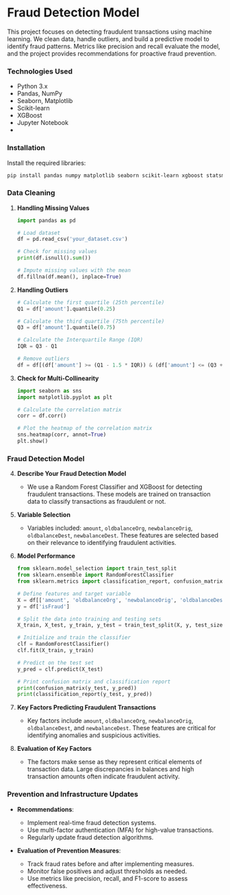 # Fraud Detection Model

This project focuses on detecting fraudulent transactions using machine learning. We clean data, handle outliers, and build a predictive model to identify fraud patterns. Metrics like precision and recall evaluate the model, and the project provides recommendations for proactive fraud prevention.

### Technologies Used
- Python 3.x
- Pandas, NumPy
- Seaborn, Matplotlib
- Scikit-learn
- XGBoost
- Jupyter Notebook
- 
### Installation
Install the required libraries:
```bash
pip install pandas numpy matplotlib seaborn scikit-learn xgboost statsmodels
```

### Data Cleaning
1. **Handling Missing Values**
   ```python
   import pandas as pd

   # Load dataset
   df = pd.read_csv('your_dataset.csv')

   # Check for missing values
   print(df.isnull().sum())

   # Impute missing values with the mean
   df.fillna(df.mean(), inplace=True)
   ```

2. **Handling Outliers**
   ```python
   # Calculate the first quartile (25th percentile)
   Q1 = df['amount'].quantile(0.25)

   # Calculate the third quartile (75th percentile)
   Q3 = df['amount'].quantile(0.75)

   # Calculate the Interquartile Range (IQR)
   IQR = Q3 - Q1

   # Remove outliers
   df = df[(df['amount'] >= (Q1 - 1.5 * IQR)) & (df['amount'] <= (Q3 + 1.5 * IQR))]
   ```

3. **Check for Multi-Collinearity**
   ```python
   import seaborn as sns
   import matplotlib.pyplot as plt

   # Calculate the correlation matrix
   corr = df.corr()

   # Plot the heatmap of the correlation matrix
   sns.heatmap(corr, annot=True)
   plt.show()
   ```

### Fraud Detection Model
4. **Describe Your Fraud Detection Model**
   - We use a Random Forest Classifier and XGBoost for detecting fraudulent transactions. These models are trained on transaction data to classify transactions as fraudulent or not.

5. **Variable Selection**
   - Variables included: `amount`, `oldbalanceOrg`, `newbalanceOrig`, `oldbalanceDest`, `newbalanceDest`. These features are selected based on their relevance to identifying fraudulent activities.

6. **Model Performance**
   ```python
   from sklearn.model_selection import train_test_split
   from sklearn.ensemble import RandomForestClassifier
   from sklearn.metrics import classification_report, confusion_matrix

   # Define features and target variable
   X = df[['amount', 'oldbalanceOrg', 'newbalanceOrig', 'oldbalanceDest', 'newbalanceDest']]
   y = df['isFraud']

   # Split the data into training and testing sets
   X_train, X_test, y_train, y_test = train_test_split(X, y, test_size=0.3, random_state=42)

   # Initialize and train the classifier
   clf = RandomForestClassifier()
   clf.fit(X_train, y_train)

   # Predict on the test set
   y_pred = clf.predict(X_test)

   # Print confusion matrix and classification report
   print(confusion_matrix(y_test, y_pred))
   print(classification_report(y_test, y_pred))
   ```

7. **Key Factors Predicting Fraudulent Transactions**
   - Key factors include `amount`, `oldbalanceOrg`, `newbalanceOrig`, `oldbalanceDest`, and `newbalanceDest`. These features are critical for identifying anomalies and suspicious activities.

8. **Evaluation of Key Factors**
   - The factors make sense as they represent critical elements of transaction data. Large discrepancies in balances and high transaction amounts often indicate fraudulent activity.

### Prevention and Infrastructure Updates
- **Recommendations**:
  - Implement real-time fraud detection systems.
  - Use multi-factor authentication (MFA) for high-value transactions.
  - Regularly update fraud detection algorithms.

- **Evaluation of Prevention Measures**:
  - Track fraud rates before and after implementing measures.
  - Monitor false positives and adjust thresholds as needed.
  - Use metrics like precision, recall, and F1-score to assess effectiveness.
